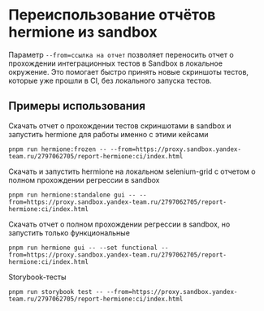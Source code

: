 # Переиспользование отчётов hermione из sandbox

Параметр `--from=ссылка на отчет` позволяет переносить отчет о прохождении интеграционных тестов в
Sandbox в локальное окружение. Это помогает быстро принять новые скриншоты тестов, которые уже прошли в CI, без локального запуска тестов.

##  Примеры использования
Скачать отчет о прохождении тестов скриншотами в sandbox и запустить hermione для работы именно с этими кейсами
```
pnpm run hermione:frozen -- --from=https://proxy.sandbox.yandex-team.ru/2797062705/report-hermione:ci/index.html
```
Скачать и запустить hermione на локальном selenium-grid с отчетом о полном прохождении регрессии в sandbox
```
pnpm run hermione:standalone gui -- --from=https://proxy.sandbox.yandex-team.ru/2797062705/report-hermione:ci/index.html
```
Скачать отчет о полном прохождении регрессии в sandbox, но запустить только функциональные
```
pnpm run hermione gui -- --set functional --from=https://proxy.sandbox.yandex-team.ru/2797062705/report-hermione:ci/index.html
```
Storybook-тесты
```
pnpm run storybook test -- --from=https://proxy.sandbox.yandex-team.ru/2797062705/report-hermione:ci/index.html
```
